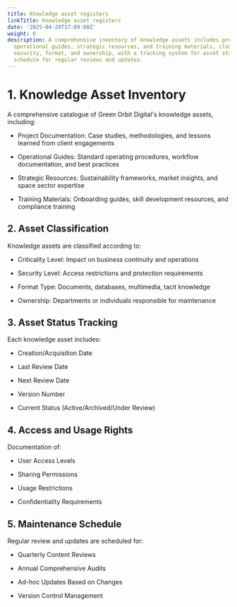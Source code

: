 ```yaml
---
title: Knowledge asset registers
linkTitle: Knowledge asset registers
date: '2025-04-29T17:09:00Z'
weight: 0
description: A comprehensive inventory of knowledge assets includes project documentation,
  operational guides, strategic resources, and training materials, classified by criticality,
  security, format, and ownership, with a tracking system for asset status and a maintenance
  schedule for regular reviews and updates.
---
```



# 1. Knowledge Asset Inventory

A comprehensive catalogue of Green Orbit Digital's knowledge assets, including:

- Project Documentation: Case studies, methodologies, and lessons learned from client engagements

- Operational Guides: Standard operating procedures, workflow documentation, and best practices

- Strategic Resources: Sustainability frameworks, market insights, and space sector expertise

- Training Materials: Onboarding guides, skill development resources, and compliance training

## 2. Asset Classification

Knowledge assets are classified according to:

- Criticality Level: Impact on business continuity and operations

- Security Level: Access restrictions and protection requirements

- Format Type: Documents, databases, multimedia, tacit knowledge

- Ownership: Departments or individuals responsible for maintenance

## 3. Asset Status Tracking

Each knowledge asset includes:

- Creation/Acquisition Date

- Last Review Date

- Next Review Date

- Version Number

- Current Status (Active/Archived/Under Review)

## 4. Access and Usage Rights

Documentation of:

- User Access Levels

- Sharing Permissions

- Usage Restrictions

- Confidentiality Requirements

## 5. Maintenance Schedule

Regular review and updates are scheduled for:

- Quarterly Content Reviews

- Annual Comprehensive Audits

- Ad-hoc Updates Based on Changes

- Version Control Management